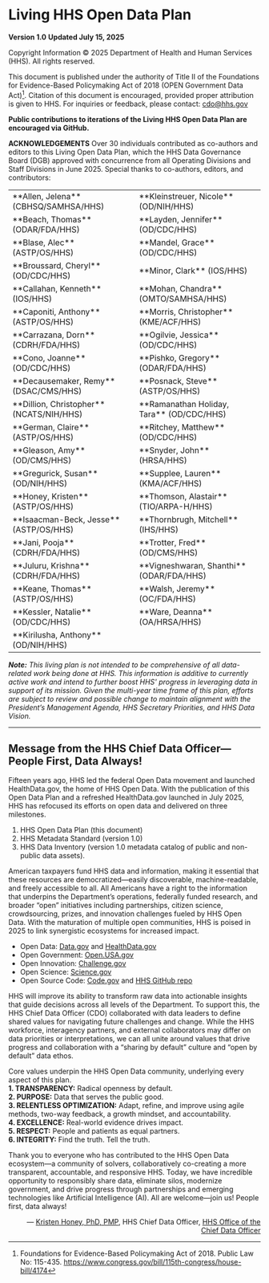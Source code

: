 # Living HHS Open Data Plan

**Version 1.0**
**Updated July 15, 2025**

Copyright Information
&copy; 2025 Department of Health and Human Services (HHS). All rights reserved.

This document is published under the authority of Title II of the Foundations for Evidence-Based Policymaking Act of 2018 (OPEN Government Data Act)[^1]. 
Citation of this document is encouraged, provided proper attribution is given to HHS. For inquiries or feedback, please contact: [cdo@hhs.gov](mailto:cdo@hhs.gov)

[^1]:Foundations for Evidence-Based Policymaking Act of 2018. Public Law No: 115-435.  https://www.congress.gov/bill/115th-congress/house-bill/4174

**Public contributions to iterations of the Living HHS Open Data Plan are encouraged via GitHub.**

**ACKNOWLEDGEMENTS**
Over 30 individuals contributed as co-authors and editors to this Living Open Data Plan, which the HHS Data Governance Board (DGB) approved with concurrence 
from all Operating Divisions and Staff Divisions in June 2025. Special thanks to co-authors, editors, and contributors:
<table>
  <tr>
    <td>**Allen, Jelena** (CBHSQ/SAMHSA/HHS)</td>
    <td>**Kleinstreuer, Nicole** (OD/NIH/HHS)</td>
  </tr>
    <tr>
        <td>**Beach, Thomas** (ODAR/FDA/HHS)</td>
        <td>**Layden, Jennifer** (OD/CDC/HHS)</td>
    <tr>
        <td>**Blase, Alec** (ASTP/OS/HHS)</td>
        <td>**Mandel, Grace** (OD/CDC/HHS)</td>
    <tr>
        <td>**Broussard, Cheryl** (OD/CDC/HHS)</td>
        <td>**Minor, Clark** (IOS/HHS)</td>
    <tr>
        <td>**Callahan, Kenneth** (IOS/HHS)</td>
        <td>**Mohan, Chandra** (OMTO/SAMHSA/HHS)</td>
    <tr>
        <td>**Caponiti, Anthony** (ASTP/OS/HHS)</td>
        <td>**Morris, Christopher** (KME/ACF/HHS)</td>
    <tr>
        <td>**Carrazana, Dorn** (CDRH/FDA/HHS)</td>
        <td>**Ogilvie, Jessica** (OD/CDC/HHS)</td>
    <tr>
        <td>**Cono, Joanne** (OD/CDC/HHS)</td>
        <td>**Pishko, Gregory** (ODAR/FDA/HHS)</td>
    <tr>
        <td>**Decausemaker, Remy** (DSAC/CMS/HHS)</td>
        <td>**Posnack, Steve** (ASTP/OS/HHS)</td>
    <tr>
        <td>**Dillion, Christopher** (NCATS/NIH/HHS)</td>
        <td>**Ramanathan Holiday, Tara** (OD/CDC/HHS)</td>
    <tr>
        <td>**German, Claire** (ASTP/OS/HHS)</td>
        <td>**Ritchey, Matthew** (OD/CDC/HHS)</td>
    <tr>
        <td>**Gleason, Amy** (OD/CMS/HHS)</td>
        <td>**Snyder, John** (HRSA/HHS)</td>
    <tr>
        <td>**Gregurick, Susan** (OD/NIH/HHS)</td>
        <td>**Supplee, Lauren** (KMA/ACF/HHS)</td>
    <tr>
        <td>**Honey, Kristen** (ASTP/OS/HHS)</td>
        <td>**Thomson, Alastair** (TIO/ARPA-H/HHS)</td>
    <tr>
        <td>**Isaacman-Beck, Jesse** (ASTP/OS/HHS)</td>
        <td>**Thornbrugh, Mitchell** (IHS/HHS)</td>
    <tr>
        <td>**Jani, Pooja** (CDRH/FDA/HHS)</td>
        <td>**Trotter, Fred** (OD/CMS/HHS)</td>
    <tr>
        <td>**Juluru, Krishna** (CDRH/FDA/HHS)</td>
        <td>**Vigneshwaran, Shanthi** (ODAR/FDA/HHS)</td>
    <tr>
        <td>**Keane, Thomas** (ASTP/OS/HHS)</td>
        <td>**Walsh, Jeremy** (OC/FDA/HHS)</td>
    <tr>
        <td>**Kessler, Natalie** (OD/CDC/HHS)</td>
        <td>**Ware, Deanna** (OA/HRSA/HHS)</td>
    <tr>
        <td>**Kirilusha, Anthony** (OD/NIH/HHS)</td>
    </tr>
</table>

_**Note:** This living plan is not intended to be comprehensive of all data-related work being done at HHS. This information is additive to currently active work 
and intend to further boost HHS' progress in leveraging data in support of its mission. Given the multi-year time frame of this plan, efforts are subject to 
review and possible change to maintain alignment with the President’s Management Agenda, HHS Secretary Priorities, and HHS Data Vision._

---
## Message from the HHS Chief Data Officer—People First, Data Always!

Fifteen years ago, HHS led the federal Open Data movement and launched HealthData.gov, the home of HHS Open Data. With the publication of this Open Data Plan and 
a refreshed HealthData.gov launched in July 2025, HHS has refocused its efforts on open data and delivered on three milestones.
1. HHS Open Data Plan (this document)
2. HHS Metadata Standard (version 1.0)
3. HHS Data Inventory (version 1.0 metadata catalog of public and non-public data assets).

American taxpayers fund HHS data and information, making it essential that these resources are democratized—easily discoverable, machine-readable, and freely accessible 
to all. All Americans have a right to the information that underpins the Department’s operations, federally funded research, and broader “open” initiatives including 
partnerships, citizen science, crowdsourcing, prizes, and innovation challenges fueled by HHS Open Data. With the maturation of multiple open communities, HHS is poised 
in 2025 to link synergistic ecosystems for increased impact. 
- Open Data: [Data.gov](https://data.gov/) and [HealthData.gov](https://healthdata.gov/)
- Open Government: [Open.USA.gov](https://www.gsa.gov/governmentwide-initiatives/us-open-government)
- Open Innovation: [Challenge.gov](https://challenge.gov/)
- Open Science: [Science.gov](https://www.science.gov/)
- Open Source Code: [Code.gov](https://code.gov/) and [HHS GitHub repo](https://github.com/HHS)

HHS will improve its ability to transform raw data into actionable insights that guide decisions across all levels of the Department. To support this, the HHS Chief Data 
Officer (CDO) collaborated with data leaders to define shared values for navigating future challenges and change. While the HHS workforce, interagency partners, and 
external collaborators may differ on data priorities or interpretations, we can all unite around values that drive progress and collaboration with a “sharing by default” 
culture and “open by default” data ethos.

Core values underpin the HHS Open Data community, underlying every aspect of this plan.\
**1.    TRANSPARENCY:** Radical openness by default.\
**2.    PURPOSE:** Data that serves the public good.\
**3.    RELENTLESS OPTIMIZATION:** Adapt, refine, and improve using agile methods, two-way feedback, a growth mindset, and accountability.\
**4.    EXCELLENCE:** Real-world evidence drives impact.\
**5.    RESPECT:** People and patients as equal partners.\
**6.    INTEGRITY:** Find the truth. Tell the truth.

Thank you to everyone who has contributed to the HHS Open Data ecosystem—a community of solvers, collaboratively co-creating a more transparent, accountable, and responsive HHS. Today, we have incredible opportunity to responsibly share data, eliminate silos, modernize government, and drive progress through partnerships and emerging technologies like Artificial Intelligence (AI). All are welcome—join us! People first, data always!

<p align="right">&mdash; <a href="https://www.healthit.gov/leadership/kristen-honey">Kristen Honey, PhD, PMP</a>, HHS Chief Data Officer, <a href="https://cdo.hhs.gov/s/">HHS Office of the Chief Data Officer</a></p>
